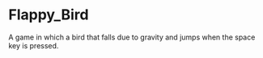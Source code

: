 # Flappy_Bird
A game in which a bird that falls due to gravity and jumps when the space key is pressed.

